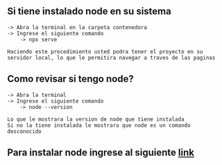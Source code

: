 ## Si tiene instalado node en su sistema
    -> Abra la terminal en la carpeta contenedora
    -> Ingrese el siguiente comando
        -> npx serve

    Haciendo este procedimiento usted podra tener el proyecto en su servidor local, lo que le permitira navegar a traves de las paginas

## Como revisar si tengo node?
    -> Abra la terminal
    -> Ingrese el siguiente comando
        -> node --version
    
    Lo que le mostrara la version de node que tiene instalada
    Si no la tiene instalada le mostrara que node es un comando desconocido

## Para instalar node ingrese al siguiente [link](https://nodejs.org/es/download/)